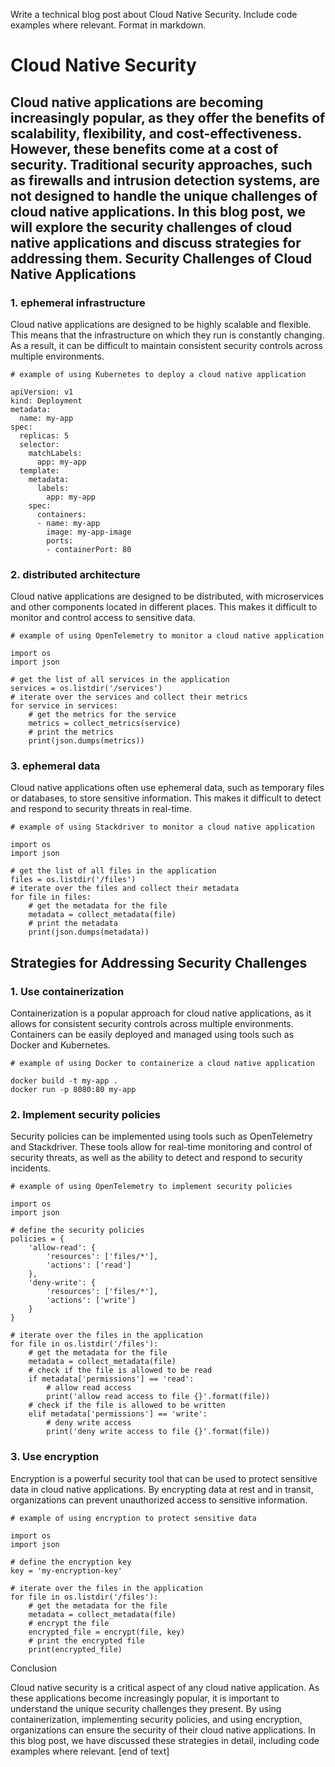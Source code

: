  Write a technical blog post about Cloud Native Security. Include code examples where relevant. Format in markdown.

Cloud Native Security
================

Cloud native applications are becoming increasingly popular, as they offer the benefits of scalability, flexibility, and cost-effectiveness. However, these benefits come at a cost of security. Traditional security approaches, such as firewalls and intrusion detection systems, are not designed to handle the unique challenges of cloud native applications. In this blog post, we will explore the security challenges of cloud native applications and discuss strategies for addressing them.
Security Challenges of Cloud Native Applications
-------------------------

### 1. ephemeral infrastructure

Cloud native applications are designed to be highly scalable and flexible. This means that the infrastructure on which they run is constantly changing. As a result, it can be difficult to maintain consistent security controls across multiple environments.

```
# example of using Kubernetes to deploy a cloud native application

apiVersion: v1
kind: Deployment
metadata:
  name: my-app
spec:
  replicas: 5
  selector:
    matchLabels:
      app: my-app
  template:
    metadata:
      labels:
        app: my-app
    spec:
      containers:
      - name: my-app
        image: my-app-image
        ports:
        - containerPort: 80
```

### 2. distributed architecture

Cloud native applications are designed to be distributed, with microservices and other components located in different places. This makes it difficult to monitor and control access to sensitive data.

```
# example of using OpenTelemetry to monitor a cloud native application

import os
import json

# get the list of all services in the application
services = os.listdir('/services')
# iterate over the services and collect their metrics
for service in services:
    # get the metrics for the service
    metrics = collect_metrics(service)
    # print the metrics
    print(json.dumps(metrics))
```

### 3. ephemeral data

Cloud native applications often use ephemeral data, such as temporary files or databases, to store sensitive information. This makes it difficult to detect and respond to security threats in real-time.

```
# example of using Stackdriver to monitor a cloud native application

import os
import json

# get the list of all files in the application
files = os.listdir('/files')
# iterate over the files and collect their metadata
for file in files:
    # get the metadata for the file
    metadata = collect_metadata(file)
    # print the metadata
    print(json.dumps(metadata))
```

Strategies for Addressing Security Challenges
------------------------------

### 1. Use containerization

Containerization is a popular approach for cloud native applications, as it allows for consistent security controls across multiple environments. Containers can be easily deployed and managed using tools such as Docker and Kubernetes.

```
# example of using Docker to containerize a cloud native application

docker build -t my-app .
docker run -p 8080:80 my-app
```

### 2. Implement security policies

Security policies can be implemented using tools such as OpenTelemetry and Stackdriver. These tools allow for real-time monitoring and control of security threats, as well as the ability to detect and respond to security incidents.

```
# example of using OpenTelemetry to implement security policies

import os
import json

# define the security policies
policies = {
    'allow-read': {
        'resources': ['files/*'],
        'actions': ['read']
    },
    'deny-write': {
        'resources': ['files/*'],
        'actions': ['write']
    }
}

# iterate over the files in the application
for file in os.listdir('/files'):
    # get the metadata for the file
    metadata = collect_metadata(file)
    # check if the file is allowed to be read
    if metadata['permissions'] == 'read':
        # allow read access
        print('allow read access to file {}'.format(file))
    # check if the file is allowed to be written
    elif metadata['permissions'] == 'write':
        # deny write access
        print('deny write access to file {}'.format(file))
```

### 3. Use encryption

Encryption is a powerful security tool that can be used to protect sensitive data in cloud native applications. By encrypting data at rest and in transit, organizations can prevent unauthorized access to sensitive information.

```
# example of using encryption to protect sensitive data

import os
import json

# define the encryption key
key = 'my-encryption-key'

# iterate over the files in the application
for file in os.listdir('/files'):
    # get the metadata for the file
    metadata = collect_metadata(file)
    # encrypt the file
    encrypted_file = encrypt(file, key)
    # print the encrypted file
    print(encrypted_file)
```

Conclusion

Cloud native security is a critical aspect of any cloud native application. As these applications become increasingly popular, it is important to understand the unique security challenges they present. By using containerization, implementing security policies, and using encryption, organizations can ensure the security of their cloud native applications. In this blog post, we have discussed these strategies in detail, including code examples where relevant. [end of text]


